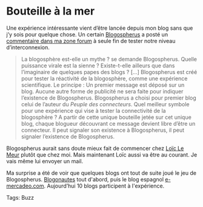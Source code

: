 # Bouteille à la mer

Une expérience intéressante vient d’être lancée depuis mon blog sans que j’y sois pour quelque chose. Un certain [Blogospherus](http://www.blogospherus.net) a posté un [commentaire dans ma zone forum](/2006/02/16/reagissez/#comment-2759) à seule fin de tester notre niveau d’interconnexion.

> La blogosphère est-elle un mythe ? se demande Blogospherus. Quelle puissance virale est la sienne ? Existe-t-elle ailleurs que dans l’imaginaire de quelques papes des blogs ? \[…\] Blogospherus est créé pour tester la réactivité de la blogosphère, comme une expérience scientifique. Le principe : Un premier message est déposé sur un blog. Aucune autre forme de publicité ne sera faite pour indiquer l’existence de Blogospherus. Blogospherus a choisi pour premier blog celui de l’auteur du *Peuple des connecteurs*. Quel meilleur symbole pour une expérience qui vise à tester la connectivité de la blogosphère ? A partir de cette unique bouteille jetée sur cet unique blog, chaque blogueur découvrant ce message devient libre d’être un connecteur. Il peut signaler son existence à Blogospherus, il peut signaler l’existence de Blogospherus.

Blogospherus aurait sans doute mieux fait de commencer chez [Loïc Le Meur](http://www.loiclemeur.com/france/) plutôt que chez moi. Mais maintenant Loïc aussi va être au courant. Je vais même lui envoyer un mail.

Ma surprise a été de voir que quelques blogs ont tout de suite joué le jeu de Blogospherus. [Blogonautes](http://blogonautes.blogomaniac.fr/blogonautes-502-blogospherus_tente_de_tester_la_viralite_de_la_blogosphere_francophone.htm) tout d'abord, puis le blog espagnol [e-mercadeo.com](http://www.e-mercadeo.com/blogospherusnet-un-experimento-de-viralidad-9133/). Aujourd’hui 10 blogs participent à l'expérience.

Tags: Buzz